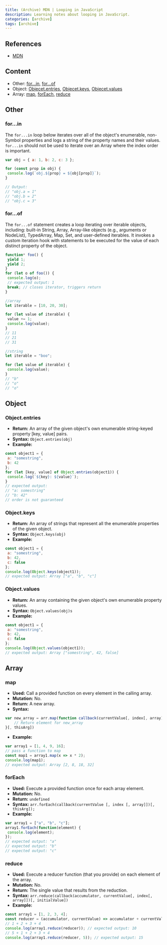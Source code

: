 ```yaml
---
title: (Archive) MDN | Looping in JavaScript
description: Learning notes about looping in JavaScript.
categories: [archive] 
tags: [archive] 
---
```


## References

- [MDN](https://developer.mozilla.org/en-US/)

## Content

- Other: [for...in](#forin), [for...of](#forof)
- Object: [Objecet.entries](#objectentries), [Objecet.keys](#objectkeys), [Objecet.values](#objectvalues)
- Array: [map](#map), [forEach](#foreach), [reduce](#reduce)

## Other

### for...in

The `for...in` loop below iterates over all of the object's enumerable, non-Symbol properties and logs a string of the property names and their values. `for...in` should not be used to iterate over an Array where the index order is important.

```js
var obj = { a: 1, b: 2, c: 3 };

for (const prop in obj) {
 console.log(`obj.${prop} = ${obj[prop]}`);
}

// Output:
// "obj.a = 1"
// "obj.b = 2"
// "obj.c = 3"
```

### for...of

The `for...of` statement creates a loop iterating over iterable objects, including: built-in String, Array, Array-like objects (e.g., arguments or NodeList), TypedArray, Map, Set, and user-defined iterables. It invokes a custom iteration hook with statements to be executed for the value of each distinct property of the object.

```js
function* foo() {
 yield 1;
 yield 2;
}
for (let o of foo()) {
 console.log(o);
 // expected output: 1
 break; // closes iterator, triggers return
}

//array
let iterable = [10, 20, 30];

for (let value of iterable) {
 value += 1;
 console.log(value);
}
// 11
// 21
// 31

//string
let iterable = "boo";

for (let value of iterable) {
 console.log(value);
}
// "b"
// "o"
// "o"
```

## Object

### Object.entries

- **Return:** An array of the given object's own enumerable string-keyed property [key, value] pairs.
- **Syntax:** `Object.entries(obj)`
- **Example:**

```js
const object1 = {
 a: "somestring",
 b: 42
};
for (let [key, value] of Object.entries(object1)) {
 console.log(`${key}: ${value}`);
}
// expected output:
// "a: somestring"
// "b: 42"
// order is not guaranteed
```

### Object.keys

- **Return:** An array of strings that represent all the enumerable properties of the given object.
- **Syntax:** `Object.keys(obj)`
- **Example:**

```js
const object1 = {
 a: "somestring",
 b: 42,
 c: false
};
console.log(Object.keys(object1));
// expected output: Array ["a", "b", "c"]
```

### Object.values

- **Return:** An array containing the given object's own enumerable property values.
- **Syntax:** `Object.values(obj)s`
- **Example:**

```js
const object1 = {
 a: "somestring",
 b: 42,
 c: false
};
console.log(Object.values(object1));
// expected output: Array ["somestring", 42, false]
```

## Array

### map

- **Used:** Call a provided function on every element in the calling array.
- **Mutation:** No.
- **Return:** A new array.
- **Syntax:**

```js
var new_array = arr.map(function callback(currentValue[, index[, array]]) {
    // Return element for new_array
}[, thisArg])
```

- **Example:**

```js
var array1 = [1, 4, 9, 16];
// pass a function to map
const map1 = array1.map(x => x * 2);
console.log(map1);
// expected output: Array [2, 8, 18, 32]
```

### forEach

- **Used:** Execute a provided function once for each array element.
- **Mutation:** No.
- **Return:** `undefined`
- **Syntax:** `arr.forEach(callback(currentValue [, index [, array]])[, thisArg]);`
- **Example:**

```js
var array1 = ["a", "b", "c"];
array1.forEach(function(element) {
 console.log(element);
});
// expected output: "a"
// expected output: "b"
// expected output: "c"
```

### reduce

- **Used:** Execute a reducer function (that you provide) on each element of the array.
- **Mutation:** No.
- **Return:** The single value that results from the reduction.
- **Syntax:** `arr.reduce(callback(accumulator, currentValue[, index[, array]])[, initialValue])`
- **Example:**

```js
const array1 = [1, 2, 3, 4];
const reducer = (accumulator, currentValue) => accumulator + currentValue;
// 1 + 2 + 3 + 4
console.log(array1.reduce(reducer)); // expected output: 10
// 5 + 1 + 2 + 3 + 4
console.log(array1.reduce(reducer, 5)); // expected output: 15
```
